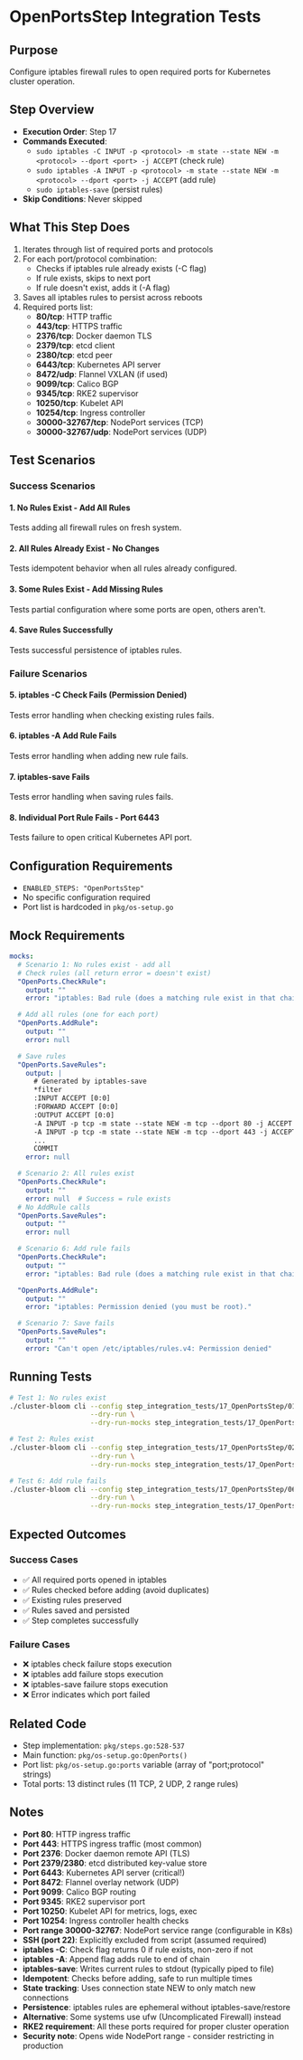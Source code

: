 # OpenPortsStep Integration Tests

## Purpose
Configure iptables firewall rules to open required ports for Kubernetes cluster operation.

## Step Overview
- **Execution Order**: Step 17
- **Commands Executed**:
  - `sudo iptables -C INPUT -p <protocol> -m state --state NEW -m <protocol> --dport <port> -j ACCEPT` (check rule)
  - `sudo iptables -A INPUT -p <protocol> -m state --state NEW -m <protocol> --dport <port> -j ACCEPT` (add rule)
  - `sudo iptables-save` (persist rules)
- **Skip Conditions**: Never skipped

## What This Step Does
1. Iterates through list of required ports and protocols
2. For each port/protocol combination:
   - Checks if iptables rule already exists (-C flag)
   - If rule exists, skips to next port
   - If rule doesn't exist, adds it (-A flag)
3. Saves all iptables rules to persist across reboots
4. Required ports list:
   - **80/tcp**: HTTP traffic
   - **443/tcp**: HTTPS traffic
   - **2376/tcp**: Docker daemon TLS
   - **2379/tcp**: etcd client
   - **2380/tcp**: etcd peer
   - **6443/tcp**: Kubernetes API server
   - **8472/udp**: Flannel VXLAN (if used)
   - **9099/tcp**: Calico BGP
   - **9345/tcp**: RKE2 supervisor
   - **10250/tcp**: Kubelet API
   - **10254/tcp**: Ingress controller
   - **30000-32767/tcp**: NodePort services (TCP)
   - **30000-32767/udp**: NodePort services (UDP)

## Test Scenarios

### Success Scenarios

#### 1. No Rules Exist - Add All Rules
Tests adding all firewall rules on fresh system.

#### 2. All Rules Already Exist - No Changes
Tests idempotent behavior when all rules already configured.

#### 3. Some Rules Exist - Add Missing Rules
Tests partial configuration where some ports are open, others aren't.

#### 4. Save Rules Successfully
Tests successful persistence of iptables rules.

### Failure Scenarios

#### 5. iptables -C Check Fails (Permission Denied)
Tests error handling when checking existing rules fails.

#### 6. iptables -A Add Rule Fails
Tests error handling when adding new rule fails.

#### 7. iptables-save Fails
Tests error handling when saving rules fails.

#### 8. Individual Port Rule Fails - Port 6443
Tests failure to open critical Kubernetes API port.

## Configuration Requirements

- `ENABLED_STEPS: "OpenPortsStep"`
- No specific configuration required
- Port list is hardcoded in `pkg/os-setup.go`

## Mock Requirements

```yaml
mocks:
  # Scenario 1: No rules exist - add all
  # Check rules (all return error = doesn't exist)
  "OpenPorts.CheckRule":
    output: ""
    error: "iptables: Bad rule (does a matching rule exist in that chain?)."

  # Add all rules (one for each port)
  "OpenPorts.AddRule":
    output: ""
    error: null

  # Save rules
  "OpenPorts.SaveRules":
    output: |
      # Generated by iptables-save
      *filter
      :INPUT ACCEPT [0:0]
      :FORWARD ACCEPT [0:0]
      :OUTPUT ACCEPT [0:0]
      -A INPUT -p tcp -m state --state NEW -m tcp --dport 80 -j ACCEPT
      -A INPUT -p tcp -m state --state NEW -m tcp --dport 443 -j ACCEPT
      ...
      COMMIT
    error: null

  # Scenario 2: All rules exist
  "OpenPorts.CheckRule":
    output: ""
    error: null  # Success = rule exists
  # No AddRule calls
  "OpenPorts.SaveRules":
    output: ""
    error: null

  # Scenario 6: Add rule fails
  "OpenPorts.CheckRule":
    output: ""
    error: "iptables: Bad rule (does a matching rule exist in that chain?)."

  "OpenPorts.AddRule":
    output: ""
    error: "iptables: Permission denied (you must be root)."

  # Scenario 7: Save fails
  "OpenPorts.SaveRules":
    output: ""
    error: "Can't open /etc/iptables/rules.v4: Permission denied"
```

## Running Tests

```bash
# Test 1: No rules exist
./cluster-bloom cli --config step_integration_tests/17_OpenPortsStep/01-no-rules-exist/config.yaml \
                    --dry-run \
                    --dry-run-mocks step_integration_tests/17_OpenPortsStep/01-no-rules-exist/mocks.yaml

# Test 2: Rules exist
./cluster-bloom cli --config step_integration_tests/17_OpenPortsStep/02-rules-exist/config.yaml \
                    --dry-run \
                    --dry-run-mocks step_integration_tests/17_OpenPortsStep/02-rules-exist/mocks.yaml

# Test 6: Add rule fails
./cluster-bloom cli --config step_integration_tests/17_OpenPortsStep/06-add-rule-fails/config.yaml \
                    --dry-run \
                    --dry-run-mocks step_integration_tests/17_OpenPortsStep/06-add-rule-fails/mocks.yaml
```

## Expected Outcomes

### Success Cases
- ✅ All required ports opened in iptables
- ✅ Rules checked before adding (avoid duplicates)
- ✅ Existing rules preserved
- ✅ Rules saved and persisted
- ✅ Step completes successfully

### Failure Cases
- ❌ iptables check failure stops execution
- ❌ iptables add failure stops execution
- ❌ iptables-save failure stops execution
- ❌ Error indicates which port failed

## Related Code
- Step implementation: `pkg/steps.go:528-537`
- Main function: `pkg/os-setup.go:OpenPorts()`
- Port list: `pkg/os-setup.go:ports` variable (array of "port;protocol" strings)
- Total ports: 13 distinct rules (11 TCP, 2 UDP, 2 range rules)

## Notes
- **Port 80**: HTTP ingress traffic
- **Port 443**: HTTPS ingress traffic (most common)
- **Port 2376**: Docker daemon remote API (TLS)
- **Port 2379/2380**: etcd distributed key-value store
- **Port 6443**: Kubernetes API server (critical!)
- **Port 8472**: Flannel overlay network (UDP)
- **Port 9099**: Calico BGP routing
- **Port 9345**: RKE2 supervisor port
- **Port 10250**: Kubelet API for metrics, logs, exec
- **Port 10254**: Ingress controller health checks
- **Port range 30000-32767**: NodePort service range (configurable in K8s)
- **SSH (port 22)**: Explicitly excluded from script (assumed required)
- **iptables -C**: Check flag returns 0 if rule exists, non-zero if not
- **iptables -A**: Append flag adds rule to end of chain
- **iptables-save**: Writes current rules to stdout (typically piped to file)
- **Idempotent**: Checks before adding, safe to run multiple times
- **State tracking**: Uses connection state NEW to only match new connections
- **Persistence**: iptables rules are ephemeral without iptables-save/restore
- **Alternative**: Some systems use ufw (Uncomplicated Firewall) instead
- **RKE2 requirement**: All these ports required for proper cluster operation
- **Security note**: Opens wide NodePort range - consider restricting in production
